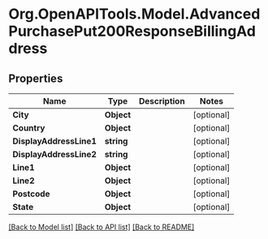 # Org.OpenAPITools.Model.AdvancedPurchasePut200ResponseBillingAddress

## Properties

Name | Type | Description | Notes
------------ | ------------- | ------------- | -------------
**City** | **Object** |  | [optional] 
**Country** | **Object** |  | [optional] 
**DisplayAddressLine1** | **string** |  | [optional] 
**DisplayAddressLine2** | **string** |  | [optional] 
**Line1** | **Object** |  | [optional] 
**Line2** | **Object** |  | [optional] 
**Postcode** | **Object** |  | [optional] 
**State** | **Object** |  | [optional] 

[[Back to Model list]](../README.md#documentation-for-models) [[Back to API list]](../README.md#documentation-for-api-endpoints) [[Back to README]](../README.md)

